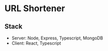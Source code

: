 # URL Shortener

## Stack 

- Server: Node, Express, Typescript, MongoDB 
- Client: React, Typescript
